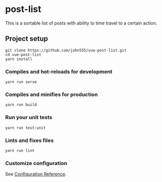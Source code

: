 # post-list

This is a sortable list of posts with ability to time travel to a certain action.

## Project setup
```
git clone https://github.com/john555/vue-post-list.git
cd vue-post-list
yarn install
```

### Compiles and hot-reloads for development
```
yarn run serve
```

### Compiles and minifies for production
```
yarn run build
```
### Run your unit tests
```
yarn run test:unit
```

### Lints and fixes files
```
yarn run lint
```

### Customize configuration
See [Configuration Reference](https://cli.vuejs.org/config/).

